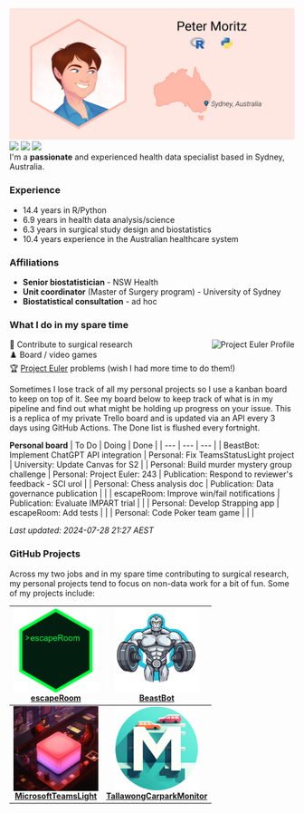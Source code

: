 ![](img/ProfileBanner.png)
[![](https://img.shields.io/badge/LinkedIn-blue?logo=linkedin)](https://www.linkedin.com/in/peter-moritz/) 
[![](https://img.shields.io/badge/ORCID-A6CE39?logo=orcid&logoColor=white)](https://orcid.org/0000-0002-0106-3893) 
[![](https://img.shields.io/badge/-WoS%20Researcher%20Profile-786BAA?logo=data%3Aimage%2Fpng%3Bbase64%2CiVBORw0KGgoAAAANSUhEUgAAAHAAAAB%2BCAYAAAD86pU7AAAIPklEQVR42u3cA5AkSQCF4RytbZ9t27Zt27Zt27ZtY23bNmZ7p9%2F9EXF3q5lpTHVWZVW%2BiC8ufLv7oqqzUsb1nNla9XAw6hkfJwt8GsI8fIgTsSqKjE%2FkyzsIaagSg3ADtkCp8Ylcea0xGcrCRNyDrX2Z0SnwGygP43ADNvGv2fDKOx0KQFecgCbGWnx5bTEDCtACPI6N%2FFNZ%2BAI%2FgwroTxyFWibw%2BPIOhiwZg7PQyPgE9sE%2BCrJsFq5EC99CzQq8FwrRPFyPDr6N3MtbEfOgCCjHFWjsm8m%2BwA%2BhiJmGM1HHN1R9eZsjDUXUUOxX9eeHL%2FBXyAHfYnPf2NLl7QY5JI278O%2Fvoy%2FwT8hBE3AgivzT57b30D6pBf4OxcBsHIuSJJW3FRQzv6GNn7B22zQcEPfyOiEFxdjjaBDXAh%2BHEqAP1opbebUxBUqIBTgaRXEp8DQogd4Oek61CC2wFrbFPjgap%2BMq3IF78RReXMKjuBe34iqcjqOwN7bE6mhaTYF%2FQAn1a5Cj1FFQAc1FD7yJa3H4GnVP3OXfpRol2ARsVNPyNoRCcAd%2F%2BFrYAhfiTfRBCkqQFA6pSYE3QyHYuIrXagPsh8fQLUGFXonifAr8EbJsBIqyHOg0wgl4D5OhGHs810M7pZgNWXZtnqPWIuyMlzAeiqHfUN9kme2hEGwU0GfInngHs6AY%2BRFNTRa5HbJsPIoD%2Fp6si7PRBWkoBrqglcmQbyHL7ivw5MBGeANzIcf1R2tTTSZBlu1qaZanOe7GZPdLrHxv6iqQZSk0CmG%2B9SoMgxw1srIn8RTIsu9CnHctxVUY7%2FCTuLJZIs9Cll0UkRWQWzADcsxgs0R%2BgyzbKkIrIU3xnGPzsW%2BGOYBJoX4El7TWw%2BdQxFVgA%2FNvWkOW%2FRbxtckTMRGKqJfNEtkbsuxWBxaYG%2BEVLIKihadviVwLWXagQzsF9sBoKCI%2BMsvkNciyNRzb7tEAr6ECCtlyS28%2FQxaVo8zhLf%2FTIvP0%2FZvhkEWdY7B3tTNkWRobVraBaQFk0VMx2EFXhMcsv1JfM5WkA2TZWTHay3ocZkMFthCrmEqyI2TZ3jHbkLyhhVHqbaaKnARZtm4MjwS0wFdQAUyp7j636yDLmsf0XEcJPoACdoypJk9CFs1HcYxPVzXH80hDARicaVPT25BFAxNwvrEB7glghJpCxhmrr2O7iBv%2BOuMNSEF5eiCbzb1%2FQha9mKCj4mW4Ks8SB2Z7wV5fyKI7YBJYYnmOr86sN3uNDGMbRQJLPC2HJ%2FHeLF6doa3EnwiTwBJLcGMWA5vOud7hPQuy6HAkMv8ObO5DGqrETGxicsxCyKL9YRJ%2B8%2FBLUCVON3lElu0Jk%2FASm1Qy7fYMarlQ4I4wvkS1Q3cIg5DX9KIvMPwtjJ2xjSGOFejT7vfS5qu%2Bv%2Fq3%2FLeTewX68mrhfQjfoJY7BfryivAQKiCkcbkrBe5hfIFXoxxawmzsZEjUvwP3S3h5p2MuVIlBaG%2BIn4mJZnlHYyZUjXdRanLIZD8XaqW8HTAVyqACpxniVyOiU97BGANlaQrWMiSK64G3JbC8KVCOvkdWV1D%2BBVn0QoLKOzK%2F8gBktQH6G8iirxNS3qmYAdXAFGxqMuRdvyst8I%2F0KzAHCsAvKInSvtB5KI5peaW4D%2FOhgFRgH1NNboAsaxHHiWk8jhQUsP6o8kKkEyDL1o9ZeWvhJ6ShArnEVJEdIMv2iVF5%2B2AgVGBT0DEq5wPPjcnv3ZWYClnykKkkJZgPWfS04%2BW1x2sohyyaizVNJRkGWdTV4fK2QjcoJM%2BbSvJLCEfM6jhWXEPcivFQiOZXNk%2F6KmTZWg6VtzW%2BwyIIQISewqshyw52oLjGuBkToAiZj9XDvivtjoiXtx9%2BDf%2Bpy25E2hppyKI%2FI1rcmngIM6AIm43VwzylVI5GEZsKuxZDIUc8aZbIr5Bl20SguHo4A52xCHJIX7NEnoEsuyzkjbXH4yeUQ44Zip3DvvDnpxCKq4%2Fj8QXmQw4ag83MMlkJsqwczSwV1xLn4FdniwOGYltTSYowIW47tfnLrotb0BMpyPHyNo3O%2Fhjg4QKU1gCH4jWMQhpyXJ9s9sfcClk2FrUCKK0E2%2BJ2dMZcKCY6I6sLAreFQrBpnqWVYStchx8wCYqZ7ljZZJlamAFZdkuOH9z74k78gglIQzH0Nigvt%2FwAWTYcpVUU1hQ74mK8iT6YBcVYGg%2BjickjN0Ih2PzfwcdGOAI34330wRSkoQRYgEtR1%2BSZ9S28RiejN77E07i22T0l1%2Fw71B%2BLBVACTcQRKDU1SDHWxQ44EVfjEbyFr9EFPdELAzBwCf3QCz3QBV%2FhDTyAy3E0tsZa6IgmKF7ie60CSqhx2BVFxkLKUAsN0HAJ9VALpXmOKrtACdQXq8Rhj%2BV5UIKk8CRaxGWTbANMgxJgKk5AadzOGDwHhS%2F8mRVXC1wTKSiG5uNeNIr74civoJgZi91QnITTrbuiIkYf5s%2BgY9KuovobctwQ7I0Sk9CrOdKQg2bjQTQ3Sc2%2F63s9HJyE%2Fh2bL%2Flbl%2BQSD3ToKRyNi1HP%2BPxfYDH%2BgiJsOu5Ha99Y5SXuHNENt3PxLtbKPAHtS%2Fw8YvOX32ArlPp2sp%2BdmQeFqBw%2FYd%2F8rkf2JT4a4vTX99jRF1fzw5ZjIUtm4SNsgTLfQDAlHo8KCyvjr2Ctwsyg%2BM%2BKb6CALUQfnIN2xqegJa4c4OnZCXgL26G%2B8bFW4kVI1%2BC37Q%2Bcjw7%2BGy68a66%2Bz3FyuTuuwJp%2BUBKNElfC1Ax7Tv7GpVgLtY1P5Eo8AYsgLMAwvI8jsJJ%2F0txY%2BN0Qm2BdNDMJyz9kMo0Tv4SRNgAAAABJRU5ErkJggg%3D%3D)](https://www.webofscience.com/wos/author/record/IST-1945-2023)  
I'm a **passionate** and experienced health data specialist based in Sydney, Australia.

### Experience

* <!--RPythonExp-->14.4<!--END--> years in R/Python
* <!--HealthAnalysis-->6.9<!--END--> years in health data analysis/science
* <!--SurgDesign-->6.3<!--END--> years in surgical study design and biostatistics
* <!--AusHC-->10.4<!--END--> years experience in the Australian healthcare system

### Affiliations

* **Senior biostatistician** - NSW Health
* **Unit coordinator** (Master of Surgery program) - University of Sydney
* **Biostatistical consultation** - ad hoc

### What I do in my spare time

:memo: Contribute to surgical research<img src="https://projecteuler.net/profile/PeterM74.png" alt="Project Euler Profile" align="right"/>  
:chess_pawn: Board / video games  
:trophy: [Project Euler](https://projecteuler.net/) problems (wish I had more time to do them!)

Sometimes I lose track of all my personal projects so I use a kanban board to keep on top of it. See my board below to keep track of what is in my pipeline and find out what might be holding up progress on your issue. This is a replica of my private Trello board and is updated via an API every 3 days using GitHub Actions. The Done list is flushed every fortnight.

<!--TrelloBoard-->
**Personal board**
| To Do | Doing | Done |
| --- | --- | --- |
| BeastBot: Implement ChatGPT API integration | Personal: Fix TeamsStatusLight project | University: Update Canvas for S2 |
| Personal: Build murder mystery group challenge | Personal: Project Euler: 243 | Publication: Respond to reviewer's feedback - SCI urol |
| Personal: Chess analysis doc | Publication: Data governance publication |   |
| escapeRoom: Improve win/fail notifications | Publication: Evaluate IMPART trial |   |
| Personal: Develop Strapping app | escapeRoom: Add tests |   |
| Personal: Code Poker team game |   |   |

*Last updated: 2024-07-28 21:27 AEST*
<!--END-->

### GitHub Projects

Across my two jobs and in my spare time contributing to surgical research, my personal projects tend to focus on non-data work for a bit of fun. Some of my projects include:

| [<img src="https://github.com/PeterM74/escapeRoom/blob/main/docs/wiki/escapeRoomHexsticker.gif" align="center" height="150" width="150"/>](https://github.com/PeterM74/escapeRoom)<br>[__escapeRoom__](https://github.com/PeterM74/escapeRoom) | [<img src="https://github.com/PeterM74/BeastBot/blob/main/Data/BeastBotNoBG.png" align="center" height="150" width="150"/><br>__BeastBot__](https://github.com/PeterM74/BeastBot) |
|:---:|:---:|
| [<img src="https://github.com/PeterM74/TeamsStatusLight/blob/main/Data/TeamsStatusLight-MJ.png" align="center" height="150" width="150"/><br>__MicrosoftTeamsLight__](https://github.com/PeterM74/TeamsStatusLight) | [<img src="https://github.com/PeterM74/TallawongCarparkMonitor/blob/main/inst/Carpark_logo1_clear.png" align="center" height="150" width="150"/><br>__TallawongCarparkMonitor__](https://github.com/PeterM74/TallawongCarparkMonitor) |

